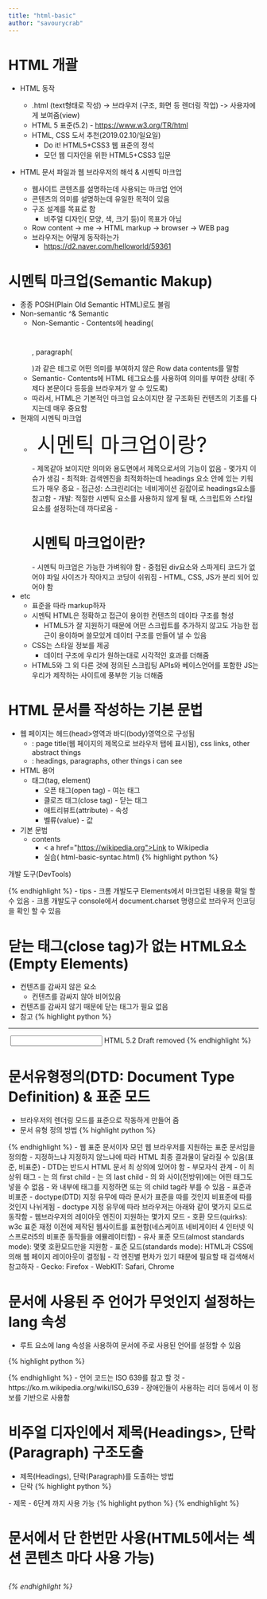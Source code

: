 ```yaml
---
title: "html-basic"
author: "savourycrab"
---
```


# HTML 개괄
  - HTML 동작
    - .html (text형태로 작성) -> 브라우저 (구조, 화면 등 렌더링 작업) -> 사용자에게 보여줌(view)
    - HTML 5 표준(5.2) - https://www.w3.org/TR/html
    - HTML, CSS 도서 추천(2019.02.10/일요일)
      - Do it! HTML5+CSS3 웹 표준의 정석
      - 모던 웹 디자인을 위한 HTML5+CSS3 입문
 
  - HTML 문서 파일과 웹 브라우저의 해석 & 시멘틱 마크업
    - 웹사이트 콘텐츠를 설명하는데 사용되는 마크업 언어
    - 콘텐츠의 의미를 설명하는데 유일한 목적이 있음
    - 구조 설계를 목표로 함
      - 비주얼 디자인( 모양, 색, 크기 등)이 목표가 아님
    - Row content -> me -> HTML markup -> browser -> WEB pag
    - 브라우저는 어떻게 동작하는가
      - https://d2.naver.com/helloworld/59361 

# 시멘틱 마크업(Semantic Makup)
  - 종종 POSH(Plain Old Semantic HTML)로도 불림
  - Non-semantic ^& Semantic
    - Non-Semantic - Contents에 heading(<h1></h1>, paragraph(<p></p>)과 같은 테그로 어떤 의미를 부여하지 않은 Row data contents를 말함
    - Semantic- Contents에 HTML 테그요소를 사용하여 의미를 부여한 상태( 주제다 본문이다 등등을 브라우져가 알 수 있도록)
    - 따라서, HTML은 기본적인 마크업 요소이지만 잘 구조화된 컨텐츠의 기초를 다지는데 매우 중요함
  - 현재의 시멘틱 마크업
    - <div id="heading" style="font-size: 300%; padding: 10px;">시멘틱 마크업이랑?</div>
      - 제목같아 보이지만 의미와 용도면에서 제목으로서의 기능이 없음
      - 몇가지 이슈가 생김
        - 최적화: 검색엔진을 최적화하는데 headings 요소 안에 있는 키워드가 매우 종요
        - 접근성: 스크린리더는 네비게이션 길잡이로 headings요소를 참고함
        - 개발: 적절한 시멘틱 요소를 사용하지 않게 될 때, 스크립트와 스타일 요소를 설정하는데 까다로움
      - <h1>시멘틱 마크업이란?</h1>
        - 시멘틱 마크업은 가능한 가벼워야 함
        - 중첩된 div요소와 스파게티 코드가 없어야 파일 사이즈가 작아지고 코딩이 쉬워짐
          - HTML, CSS, JS가 분리 되어 있어야 함
  - etc
    - 표준을 따라 markup하자
    - 시멘틱 HTML은 정확하고 접근이 용이한 컨텐츠의 데이타 구조를 형성
      - HTML5가 잘 지원하기 때문에 어떤 스크립트를 추가하지 않고도 가능한 접근이 용이하며 쓸모있게 데이터 구조를 만들어 낼 수 있음
    - CSS는 스타일 정보를 제공
      - 데이터 구조에 우리가 원하는대로 시각적인 효과를 더해줌
    - HTML5와 그 외 다른 것에 정의된 스크립팅 APIs와 베이스언어를 포함한 JS는 우리가 제작하는 사이트에 풍부한 기능 더해줌

# HTML 문서를 작성하는 기본 문법
  - 웹 페이지는 헤드(head>영역과 바디(body)영역으로 구성됨
    - <HEAD> : page title(웹 페이지의 제목으로 브라우저 탭에 표시됨), css links, other abstract things
    - <BODY> : headings, paragraphs, other things i can see
  - HTML 용어
    - 태그(tag, element)
      - 오픈 태그(open tag) - 여는 태그
      - 클로즈 태그(close tag) - 닫는 태그
      - 애트리뷰트(attribute) - 속성
      - 벨류(value) - 값
  - 기본 문법
    - <tagname attribute="value"> contents </tagname>
      - < a href="https://wikipedia.org">Link to Wikipedia</a>
      - 실습( html-basic-syntac.html)
{% highlight python %}
<html>
<head>
<meta charset="utf-8">
<title>HTML 문서 작성을 위한 기본 문법</title>
</head>
<body>
<p title="Development Tools">개발 도구(DevTools)</p>
</body>
</html>
{% endhighlight %}
      - tips
        - 크롬 개발도구 Elements에서 마크업된 내용을 확일 할 수 있음
        - 크롬 개발도구 console에서 document.charset 명령으로 브라우저 인코딩을 확인 할 수 있음

# 닫는 태그(close tag)가 없는 HTML요소(Empty Elements)
  - 컨텐츠를 감싸지 않은 요소
    - 컨텐츠를 감싸지 않아 비어있음
  - 컨텐츠를 감싸지 않기 때문에 닫는 태그가 필요 없음
  - 참고 
{% highlight python %}
<area>
<base>
<col>
<embed>
<hr>
<img>
<input>
<keygen> HTML 5.2 Draft removed
<link>
<meta>
<param>
<source>
<track>
<wbr>
{% endhighlight %}

# 문서유형정의(DTD: Document Type Definition) & 표준 모드
  - 브라우저의 렌더링 모드를 표준으로 작동하게 만들어 줌
  - 문서 유형 정의 방법
{% highlight python %}
<!DOCTYPE html>
<html>
<head>
</head>
<body>
</body>
</html>
{% endhighlight %}
    - 웹 표준 문서이자 모던 웹 브라우저를 지원하는 표준 문서임을 정의함
    - 지정하느냐 지정하지 않느냐에 따라 HTML 최종 결과물이 달라질 수 있음(표준, 비표준)
  - DTD는 반드시 HTML 문서 최 상의에 있어야 함
  - 부모자식 관계
    - <html>이 최상위 태그
    - <head>는 <html>의 first child
      - <body>는 <html>의 last child
      - <html>의 <head>와 <body> 사이(전방위)에는 어떤 태그도 넣을 수 없음
      - <head>와 <body>내부에 태그를 지정하면 <head> 또는 <body>의 child tag라 부를 수 있음
  - 표준과 비표준
    - doctype(DTD) 지정 유무에 따라 문서가 표준을 따를 것인지 비표준에 따를 것인지 나뉘게됨
    - doctype 지정 유무에 따라 브라우저는 아래와 같이 몇가지 모드로 동작함
      - 웹브라우저의 레이아웃 엔진이 지원하는 몇가지 모드
        - 호환 모드(quirks): w3c 표준 재정 이전에 제작된 웹사이트를 표현함(네스케이프 네비게이터 4 인터넷 익스프로러5의 비표준 동작들을 에뮬레이터함)
        - 유사 표준 모드(almost standards mode): 몇몇 호환모드만을 지원함
        - 표준 모드(standards mode): HTML과 CSS에 의해 웹 페이지 레이아웃이 결정됨
      - 각 엔진별 편차가 있기 때문에 필요할 때 검색해서 참고하자
        - Gecko: Firefox
        - WebKIT: Safari, Chrome

# 문서에 사용된 주 언어가 무엇인지 설정하는 lang 속성
  - <html> 루트 요소에 lang 속성을 사용하여 문서에 주로 사용된 언어를 설정할 수 있음
{% highlight python %}
<!doctype html>
<html lang="ko-KR">
<head>
</head>
<body>
</body>
</html>
{% endhighlight %}
  - 언어 코드는 ISO 639를 참고 할 것
    - https://ko.m.wikipedia.org/wiki/ISO_639
  - 장애인들이 사용하는 리더 등에서 이 정보를 기반으로 사용함

# 비주얼 디자인에서 제목(Headings>, 단락(Paragraph) 구조도출
  - 제목(Headings), 단락(Paragraph)를 도출하는 방법
  - 단락
{% highlight python %}
<p></p>
    - 제목
        - 6단계 까지 사용 가능
{% highlight python %}
{% endhighlight %}
<h1> 문서에서 단 한번만 사용(HTML5에서는 섹션 콘텐츠 마다 사용 가능)
<h2>
<h3>
<h4>
<h5>
<h6>
{% endhighlight %}









